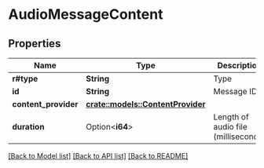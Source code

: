 # AudioMessageContent

## Properties

Name | Type | Description | Notes
------------ | ------------- | ------------- | -------------
**r#type** | **String** | Type | 
**id** | **String** | Message ID | 
**content_provider** | [**crate::models::ContentProvider**](ContentProvider.md) |  | 
**duration** | Option<**i64**> | Length of audio file (milliseconds) | [optional]

[[Back to Model list]](../README.md#documentation-for-models) [[Back to API list]](../README.md#documentation-for-api-endpoints) [[Back to README]](../README.md)


